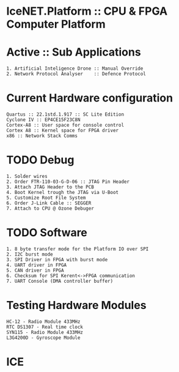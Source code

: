 # IceNET.Platform :: CPU & FPGA Computer Platform

# Active :: Sub Applications

	1. Artificial Inteligence Drone :: Manual Override
	2. Network Protocol Analyser 	:: Defence Protocol

# Current Hardware configuration

	Quartus :: 22.1std.1.917 :: SC Lite Edition
	Cyclone IV :: EP4CE15F23C8N
	Cortex-A8 :: User space for console control
	Cortex A8 :: Kernel space for FPGA driver
	x86 :: Network Stack Comms

# TODO Debug

	1. Solder wires
	2. Order FTR-110-03-G-D-06 :: JTAG Pin Header
	3. Attach JTAG Header to the PCB
	4. Boot Kernel trough the JTAG via U-Boot
	5. Customize Root File System
	6. Order J-Link Cable :: SEGGER
	7. Attach to CPU @ Ozone Debuger

# TODO Software

	1. 8 byte transfer mode for the Platform IO over SPI
	2. I2C burst mode
	3. SPI Driver in FPGA with burst mode
	4. UART driver in FPGA
	5. CAN driver in FPGA
	6. Checksum for SPI Kerent<->FPGA communication
	7. UART Console (DMA controller buffer)

# Testing Hardware Modules

	HC-12 - Radio Module 433MHz
	RTC DS1307 - Real time clock
	SYN115 - Radio Module 433MHz
	L3G4200D - Gyroscope Module

# ICE
